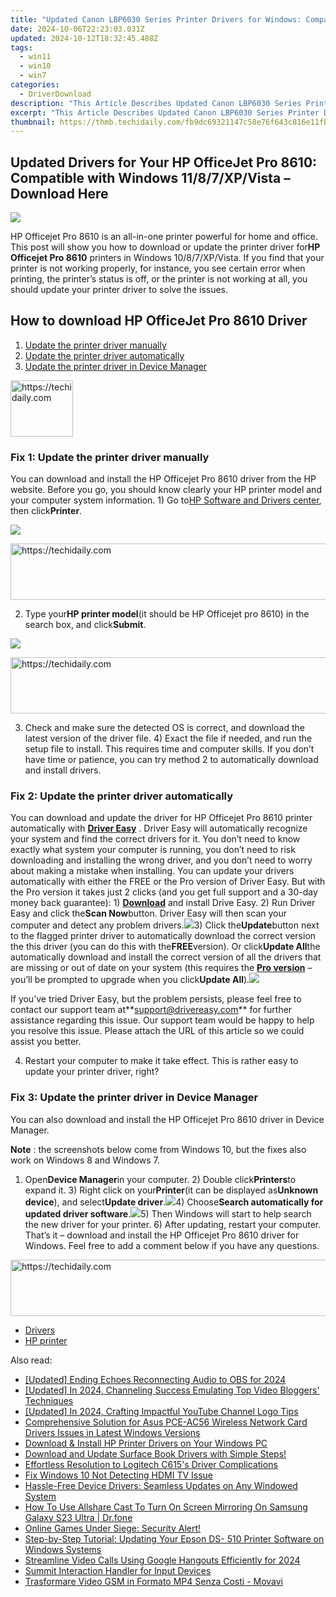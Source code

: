 ```yaml
---
title: "Updated Canon LBP6030 Series Printer Drivers for Windows: Compatible with 10/8/7"
date: 2024-10-06T22:23:03.031Z
updated: 2024-10-12T18:32:45.488Z
tags:
  - win11
  - win10
  - win7
categories:
  - DriverDownload
description: "This Article Describes Updated Canon LBP6030 Series Printer Drivers for Windows: Compatible with 10/8/7"
excerpt: "This Article Describes Updated Canon LBP6030 Series Printer Drivers for Windows: Compatible with 10/8/7"
thumbnail: https://thmb.techidaily.com/fb9dc69321147c58e76f643c816e11fbbc732b6fd56c746767b53b83551e6f78.jpg
---
```


## Updated Drivers for Your HP OfficeJet Pro 8610: Compatible with Windows 11/8/7/XP/Vista – Download Here

![](https://images.drivereasy.com/wp-content/uploads/2018/05/img_5b0bcf12b68b5.jpg)

HP Officejet Pro 8610 is an all-in-one printer powerful for home and office. This post will show you how to download or update the printer driver for**HP Officejet Pro 8610** printers in Windows 10/8/7/XP/Vista. If you find that your printer is not working properly, for instance, you see certain error when printing, the printer’s status is off, or the printer is not working at all, you should update your printer driver to solve the issues.

## How to download HP OfficeJet Pro 8610 Driver

1. [Update the printer driver manually](https://tools.techidaily.com/drivereasy/download/)
2. [Update the printer driver automatically](https://tools.techidaily.com/drivereasy/download/)
3. [Update the printer driver in Device Manager](https://tools.techidaily.com/drivereasy/download/)

<!-- affiliate ads begin -->
<a href="https://bluettius.sjv.io/c/5597632/2148619/17108" target="_top" id="2148619">
  <img src="//a.impactradius-go.com/display-ad/17108-2148619" border="0" alt="https://techidaily.com" width="100" height="90"/>
</a>
<img height="0" width="0" src="https://bluettius.sjv.io/i/5597632/2148619/17108" style="position:absolute;visibility:hidden;" border="0" />
<!-- affiliate ads end -->

### Fix 1: Update the printer driver manually

You can download and install the HP Officejet Pro 8610 driver from the HP website. Before you go, you should know clearly your HP printer model and your computer system information. 1) Go to[HP Software and Drivers center](https://support.hp.com/drivers), then click**Printer**.

![](https://images.drivereasy.com/wp-content/uploads/2018/05/img_5b0bccdf90d0c.jpg)

<!-- affiliate ads begin -->
<a href="https://appsumo.8odi.net/c/5597632/2068425/7443" target="_top" id="2068425">
  <img src="//a.impactradius-go.com/display-ad/7443-2068425" border="0" alt="https://techidaily.com" width="728" height="90"/>
</a>
<img height="0" width="0" src="https://appsumo.8odi.net/i/5597632/2068425/7443" style="position:absolute;visibility:hidden;" border="0" />
<!-- affiliate ads end -->

2) Type your**HP printer model**(it should be HP Officejet pro 8610) in the search box, and click**Submit**.

![](https://images.drivereasy.com/wp-content/uploads/2018/05/img_5b0bcd1019820.png)

<!-- affiliate ads begin -->
<a href="https://appsumo.8odi.net/c/5597632/2130874/7443" target="_top" id="2130874">
  <img src="//a.impactradius-go.com/display-ad/7443-2130874" border="0" alt="https://techidaily.com" width="728" height="90"/>
</a>
<img height="0" width="0" src="https://appsumo.8odi.net/i/5597632/2130874/7443" style="position:absolute;visibility:hidden;" border="0" />
<!-- affiliate ads end -->

3) Check and make sure the detected OS is correct, and download the latest version of the driver file. 4) Exact the file if needed, and run the setup file to install. This requires time and computer skills. If you don’t have time or patience, you can try method 2 to automatically download and install drivers.

### Fix 2: Update the printer driver automatically

You can download and update the driver for HP Officejet Pro 8610 printer automatically with **[Driver Easy](https://tools.techidaily.com/drivereasy/download/)** . Driver Easy will automatically recognize your system and find the correct drivers for it. You don’t need to know exactly what system your computer is running, you don’t need to risk downloading and installing the wrong driver, and you don’t need to worry about making a mistake when installing. You can update your drivers automatically with either the FREE or the Pro version of Driver Easy. But with the Pro version it takes just 2 clicks (and you get full support and a 30-day money back guarantee): 1) **[Download](https://tools.techidaily.com/drivereasy/download/)** and install Drive Easy. 2) Run Driver Easy and click the**Scan Now**button. Driver Easy will then scan your computer and detect any problem drivers.![](https://images.drivereasy.com/wp-content/uploads/2018/05/img_5af26d624ac18.png)3) Click the**Update**button next to the flagged printer driver to automatically download the correct version the this driver (you can do this with the**FREE**version). Or click**Update All**the automatically download and install the correct version of all the drivers that are missing or out of date on your system (this requires the **[Pro version](https://tools.techidaily.com/drivereasy/download/)** – you’ll be prompted to upgrade when you click**Update All**).![](https://images.drivereasy.com/wp-content/uploads/2018/05/img_5b02ab445f9a8.jpg)

 If you’ve tried Driver Easy, but the problem persists, please feel free to contact our support team at**<support@drivereasy.com>** for further assistance regarding this issue. Our support team would be happy to help you resolve this issue. Please attach the URL of this article so we could assist you better.

4) Restart your computer to make it take effect. This is rather easy to update your printer driver, right?

### Fix 3: Update the printer driver in Device Manager

You can also download and install the HP Officejet Pro 8610 driver in Device Manager.

**Note** : the screenshots below come from Windows 10, but the fixes also work on Windows 8 and Windows 7.

1) Open**Device Manager**in your computer. 2) Double click**Printers**to expand it. 3) Right click on your**Printer**(it can be displayed as**Unknown device**), and select**Update driver**.![](https://images.drivereasy.com/wp-content/uploads/2018/05/img_5af26ed419e84.png)4) Choose**Search automatically for updated driver software**.![](https://images.drivereasy.com/wp-content/uploads/2018/05/img_5af26efde74b2.png)5) Then Windows will start to help search the new driver for your printer. 6) After updating, restart your computer. That’s it – download and install the HP Officejet Pro 8610 driver for Windows. Feel free to add a comment below if you have any questions.

<!-- affiliate ads begin -->
<a href="https://appsumo.8odi.net/c/5597632/2151894/7443" target="_top" id="2151894">
  <img src="//a.impactradius-go.com/display-ad/7443-2151894" border="0" alt="https://techidaily.com" width="728" height="90"/>
</a>
<img height="0" width="0" src="https://appsumo.8odi.net/i/5597632/2151894/7443" style="position:absolute;visibility:hidden;" border="0" />
<!-- affiliate ads end -->

* [Drivers](https://tools.techidaily.com/drivereasy/download/)
* [HP printer](https://tools.techidaily.com/drivereasy/download/)

<ins class="adsbygoogle"
     style="display:block"
     data-ad-format="autorelaxed"
     data-ad-client="ca-pub-7571918770474297"
     data-ad-slot="1223367746"></ins>

<ins class="adsbygoogle"
     style="display:block"
     data-ad-client="ca-pub-7571918770474297"
     data-ad-slot="8358498916"
     data-ad-format="auto"
     data-full-width-responsive="true"></ins>

<span class="atpl-alsoreadstyle">Also read:</span>
<div><ul>
<li><a href="https://on-screen-recording.techidaily.com/updated-ending-echoes-reconnecting-audio-to-obs-for-2024/"><u>[Updated] Ending Echoes Reconnecting Audio to OBS for 2024</u></a></li>
<li><a href="https://youtube-blog.techidaily.com/ed-in-2024-channeling-success-emulating-top-video-bloggers-techniques/"><u>[Updated] In 2024, Channeling Success Emulating Top Video Bloggers' Techniques</u></a></li>
<li><a href="https://facebook-video-footage.techidaily.com/updated-in-2024-crafting-impactful-youtube-channel-logo-tips/"><u>[Updated] In 2024, Crafting Impactful YouTube Channel Logo Tips</u></a></li>
<li><a href="https://driver-download.techidaily.com/comprehensive-solution-for-asus-pce-ac56-wireless-network-card-drivers-issues-in-latest-windows-versions/"><u>Comprehensive Solution for Asus PCE-AC56 Wireless Network Card Drivers Issues in Latest Windows Versions</u></a></li>
<li><a href="https://driver-download.techidaily.com/download-and-install-hp-printer-drivers-on-your-windows-pc/"><u>Download & Install HP Printer Drivers on Your Windows PC</u></a></li>
<li><a href="https://driver-download.techidaily.com/1722977152799-download-and-update-surface-book-drivers-with-simple-steps/"><u>Download and Update Surface Book Drivers with Simple Steps!</u></a></li>
<li><a href="https://driver-download.techidaily.com/effortless-resolution-to-logitech-c615s-driver-complications/"><u>Effortless Resolution to Logitech C615's Driver Complications</u></a></li>
<li><a href="https://win-howtos.techidaily.com/fix-windows-10-not-detecting-hdmi-tv-issue/"><u>Fix Windows 10 Not Detecting HDMI TV Issue</u></a></li>
<li><a href="https://driver-download.techidaily.com/hassle-free-device-drivers-seamless-updates-on-any-windowed-system/"><u>Hassle-Free Device Drivers: Seamless Updates on Any Windowed System</u></a></li>
<li><a href="https://screen-mirror.techidaily.com/how-to-use-allshare-cast-to-turn-on-screen-mirroring-on-samsung-galaxy-s23-ultra-drfone-by-drfone-android/"><u>How To Use Allshare Cast To Turn On Screen Mirroring On Samsung Galaxy S23 Ultra | Dr.fone</u></a></li>
<li><a href="https://games-able.techidaily.com/online-games-under-siege-security-alert/"><u>Online Games Under Siege: Security Alert!</u></a></li>
<li><a href="https://driver-download.techidaily.com/step-by-step-tutorial-updating-your-epson-ds-510-printer-software-on-windows-systems/"><u>Step-by-Step Tutorial: Updating Your Epson DS- 510 Printer Software on Windows Systems</u></a></li>
<li><a href="https://screen-recording.techidaily.com/streamline-video-calls-using-google-hangouts-efficiently-for-2024/"><u>Streamline Video Calls Using Google Hangouts Efficiently for 2024</u></a></li>
<li><a href="https://driver-download.techidaily.com/summit-interaction-handler-for-input-devices/"><u>Summit Interaction Handler for Input Devices</u></a></li>
<li><a href="https://win-howtos.techidaily.com/trasformare-video-gsm-in-formato-mp4-senza-costi-movavi/"><u>Trasformare Video GSM in Formato MP4 Senza Costi - Movavi</u></a></li>
</ul></div>

